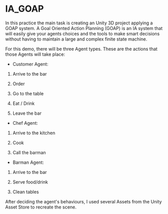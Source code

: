 # IA_GOAP

In this practice the main task is creating an Unity 3D project applying a GOAP system. A Goal Oriented Action Planning (GOAP) is an IA system that will easily give your agents choices and the tools to make smart decisions without having to maintain a large and complex finite state machine.

For this demo, there will be three Agent types. These are the actions that those Agents will take place:

- Customer Agent: 

1. Arrive to the bar

2. Order

3. Go to the table

4. Eat / Drink

5. Leave the bar

- Chef Agent:

1. Arrive to the kitchen

2. Cook

3. Call the barman

- Barman Agent:

1. Arrive to the bar

2. Serve food/drink

3. Clean tables


After deciding the agent's behaviours, I used several Assets from the Unity Asset Store to recreate the scene.
